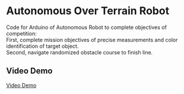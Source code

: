# Autonomous Over Terrain Robot
Code for Arduino of Autonomous Robot to complete objectives of competition:  
First, complete mission objectives of precise measurements and color identification of target object.  
Second, navigate randomized obstacle course to finish line.  

## Video Demo
<a href="https://drive.google.com/file/d/1tUvd0Mb5mvI_Vc4gIix9giyPGbIr1NYA/view?usp=share_link" target="_blank">Video Demo</a>
